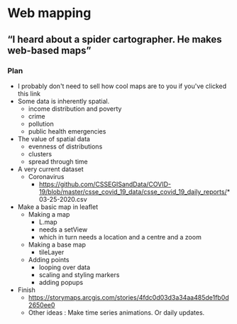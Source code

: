 # Web mapping

## “I heard about a spider cartographer. He makes web-based maps”

### Plan

- I probably don't need to sell how cool maps are to you if you've clicked this link
- Some data is inherently spatial.
  - income distribution and poverty
  - crime
  - pollution
  - public health emergencies
- The value of spatial data
  - evenness of distributions
  - clusters
  - spread through time
- A very current dataset
  - Coronavirus
    - https://github.com/CSSEGISandData/COVID-19/blob/master/csse_covid_19_data/csse_covid_19_daily_reports/* 03-25-2020.csv
- Make a basic map in leaflet
  - Making a map
    - L.map
    - needs a setView
    - which in turn needs a location and a centre and a zoom
  - Making a base map
    - tileLayer
  - Adding points
    - looping over data
    - scaling and styling markers
    - adding popups
- Finish
  - https://storymaps.arcgis.com/stories/4fdc0d03d3a34aa485de1fb0d2650ee0
  - Other ideas : Make time series animations. Or daily updates.
